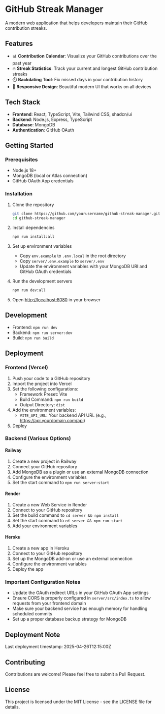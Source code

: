 # GitHub Streak Manager

A modern web application that helps developers maintain their GitHub contribution streaks.

## Features

- 📊 **Contribution Calendar**: Visualize your GitHub contributions over the past year
- 🔥 **Streak Statistics**: Track your current and longest GitHub contribution streaks
- ⏱️ **Backdating Tool**: Fix missed days in your contribution history
- 📱 **Responsive Design**: Beautiful modern UI that works on all devices

## Tech Stack

- **Frontend**: React, TypeScript, Vite, Tailwind CSS, shadcn/ui
- **Backend**: Node.js, Express, TypeScript
- **Database**: MongoDB
- **Authentication**: GitHub OAuth

## Getting Started

### Prerequisites

- Node.js 18+
- MongoDB (local or Atlas connection)
- GitHub OAuth App credentials

### Installation

1. Clone the repository
   ```bash
   git clone https://github.com/yourusername/github-streak-manager.git
   cd github-streak-manager
   ```

2. Install dependencies
   ```bash
   npm run install:all
   ```

3. Set up environment variables
   - Copy `env.example` to `.env.local` in the root directory
   - Copy `server/.env.example` to `server/.env`
   - Update the environment variables with your MongoDB URI and GitHub OAuth credentials

4. Run the development servers
   ```bash
   npm run dev:all
   ```

5. Open [http://localhost:8080](http://localhost:8080) in your browser

## Development

- Frontend: `npm run dev`
- Backend: `npm run server:dev`
- Build: `npm run build`

## Deployment

### Frontend (Vercel)

1. Push your code to a GitHub repository
2. Import the project into Vercel
3. Set the following configurations:
   - Framework Preset: Vite
   - Build Command: `npm run build`
   - Output Directory: `dist`
4. Add the environment variables:
   - `VITE_API_URL`: Your backend API URL (e.g., https://api.yourdomain.com/api)
5. Deploy

### Backend (Various Options)

#### Railway
1. Create a new project in Railway
2. Connect your GitHub repository
3. Add MongoDB as a plugin or use an external MongoDB connection
4. Configure the environment variables
5. Set the start command to `npm run server:start`

#### Render
1. Create a new Web Service in Render
2. Connect to your GitHub repository
3. Set the build command to `cd server && npm install`
4. Set the start command to `cd server && npm run start`
5. Add your environment variables

#### Heroku
1. Create a new app in Heroku
2. Connect to your GitHub repository
3. Set up the MongoDB add-on or use an external connection
4. Configure the environment variables
5. Deploy the app

### Important Configuration Notes

- Update the OAuth redirect URLs in your GitHub OAuth App settings
- Ensure CORS is properly configured in `server/src/index.ts` to allow requests from your frontend domain
- Make sure your backend service has enough memory for handling scheduled commits
- Set up a proper database backup strategy for MongoDB

## Deployment Note
Last deployment timestamp: 2025-04-26T12:15:00Z

## Contributing

Contributions are welcome! Please feel free to submit a Pull Request.

## License

This project is licensed under the MIT License - see the LICENSE file for details.

